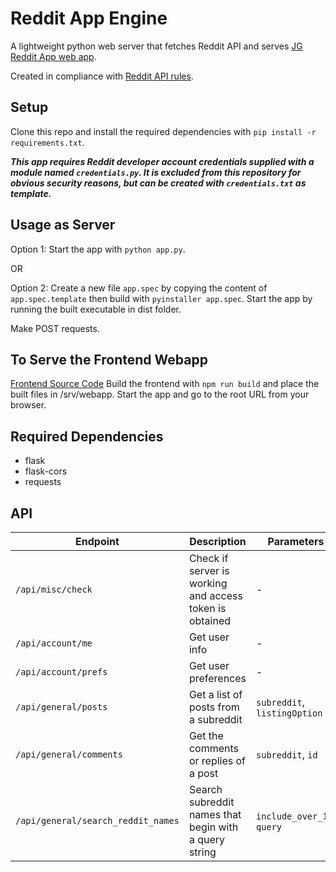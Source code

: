 # Reddit App Engine

A lightweight python web server that fetches Reddit API and serves [JG Reddit App web app](https://github.com/j233guo/jg-reddit-a).

Created in compliance with [Reddit API rules](https://github.com/reddit-archive/reddit/wiki/API).

## Setup
Clone this repo and install the required dependencies with ```pip install -r requirements.txt```. 

***This app requires Reddit developer account credentials supplied with a module named ```credentials.py```.
It is excluded from this repository for obvious security reasons, but can be created with ```credentials.txt``` as template.***

## Usage as Server

Option 1: Start the app with ```python app.py```. 

OR

Option 2: Create a new file ```app.spec``` by copying the content of ```app.spec.template``` then build with ```pyinstaller app.spec```. Start the app by running the built executable in dist folder.

Make POST requests.

## To Serve the Frontend Webapp
[Frontend Source Code](https://github.com/j233guo/jg-reddit-a)
Build the frontend with ```npm run build``` and place the built files in /srv/webapp. Start the app and go to the root URL from your browser. 

## Required Dependencies
* flask
* flask-cors
* requests

## API
| Endpoint                               | Description                                             | Parameters                           | Optional                               |
|----------------------------------------|---------------------------------------------------------|--------------------------------------|----------------------------------------|
| ```/api/misc/check```                  | Check if server is working and access token is obtained | -                                    | -                                      |
| ```/api/account/me```                  | Get user info                                           | -                                    | -                                      |
| ```/api/account/prefs```               | Get user preferences                                    | -                                    | -                                      |
| ```/api/general/posts```               | Get a list of posts from a subreddit                    | ```subreddit```, ```listingOption``` | ```before```, ```after```, ```limit``` |
| ```/api/general/comments```            | Get the comments or replies of a post                   | ```subreddit```, ```id```            | ```depth```, ```limit```               |
| ```/api/general/search_reddit_names``` | Search subreddit names that begin with a query string   | ```include_over_18```, ```query```   | ```limit```                            |
